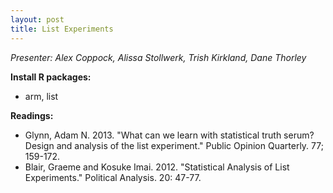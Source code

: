 ```yaml
---
layout: post
title: List Experiments
---
```


*Presenter: Alex Coppock, Alissa Stollwerk, Trish Kirkland, Dane Thorley*

**Install R packages:**

- arm, list

**Readings:**

- Glynn, Adam N. 2013. "What can we learn with statistical truth serum? Design and analysis of the list experiment." Public Opinion Quarterly. 77; 159-172.
- Blair, Graeme and Kosuke Imai. 2012. "Statistical Analysis of List Experiments." Political Analysis. 20: 47-77.